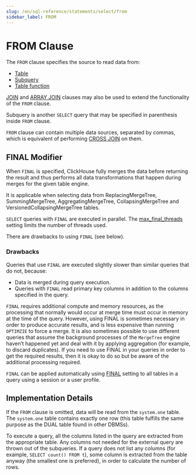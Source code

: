 ```yaml
---
slug: /en/sql-reference/statements/select/from
sidebar_label: FROM
---
```


# FROM Clause

The `FROM` clause specifies the source to read data from:

- [Table](../../../engines/table-engines/index.md)
- [Subquery](../../../sql-reference/statements/select/index.md) 
- [Table function](../../../sql-reference/table-functions/index.md#table-functions)

[JOIN](../../../sql-reference/statements/select/join.md) and [ARRAY JOIN](../../../sql-reference/statements/select/array-join.md) clauses may also be used to extend the functionality of the `FROM` clause.

Subquery is another `SELECT` query that may be specified in parenthesis inside `FROM` clause.

`FROM` clause can contain multiple data sources, separated by commas, which is equivalent of performing [CROSS JOIN](../../../sql-reference/statements/select/join.md) on them.

## FINAL Modifier

When `FINAL` is specified, ClickHouse fully merges the data before returning the result and thus performs all data transformations that happen during merges for the given table engine.

It is applicable when selecting data from ReplacingMergeTree, SummingMergeTree, AggregatingMergeTree, CollapsingMergeTree and VersionedCollapsingMergeTree tables.

`SELECT` queries with `FINAL` are executed in parallel. The [max_final_threads](../../../operations/settings/settings.md#max-final-threads) setting limits the number of threads used.

There are drawbacks to using `FINAL` (see below). 

### Drawbacks

Queries that use `FINAL` are executed slightly slower than similar queries that do not, because:

- Data is merged during query execution.
- Queries with `FINAL` read primary key columns in addition to the columns specified in the query.

`FINAL` requires additional compute and memory resources, as the processing that normally would occur at merge time must occur in memory at the time of the query. However, using FINAL is sometimes necessary in order to produce accurate results, and is less expensive than running `OPTIMZIE` to force a merge. It is also sometimes possible to use different queries that assume the background processes of the `MergeTree` engine haven’t happened yet and deal with it by applying aggregation (for example, to discard duplicates). If you need to use FINAL in your queries in order to get the required results, then it is okay to do so but be aware of the additional processing required.

`FINAL` can be applied automatically using [FINAL](../../../operations/settings/settings.md#final) setting to all tables in a query using a session or a user profile.

## Implementation Details

If the `FROM` clause is omitted, data will be read from the `system.one` table.
The `system.one` table contains exactly one row (this table fulfills the same purpose as the DUAL table found in other DBMSs).

To execute a query, all the columns listed in the query are extracted from the appropriate table. Any columns not needed for the external query are thrown out of the subqueries.
If a query does not list any columns (for example, `SELECT count() FROM t`), some column is extracted from the table anyway (the smallest one is preferred), in order to calculate the number of rows.
